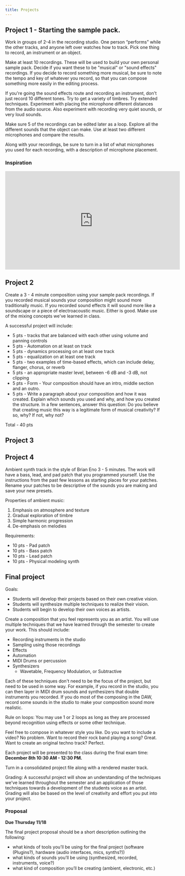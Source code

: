 ```yaml
---
title: Projects
---
```


## Project 1 - Starting the sample pack. 


Work in groups of 2-4 in the recording studio. One person “performs” while the other tracks, and anyone left over watches how to track. Pick one thing to record, an instrument or an object. 

Make at least 10 recordings. These will be used to build your own personal sample pack. Decide if you want these to be "musical" or "sound effects" recordings. If you decide to record something more musical, be sure to note the tempo and key of whatever you record, so that you can compose something more easily in the editing process. 

If you're going the sound effects route and recording an instrument, don't just record 10 different tones. Try to get a variety of timbres. Try extended techniques. Experiment with placing the microphone different distances from the audio source. Also experiment with recording very quiet sounds, or very loud sounds. 

Make sure 5 of the recordings can be edited later as a loop. Explore all the different sounds that the object can make. Use at least two different microphones and compare the results.

Along with your recordings, be sure to turn in a list of what microphones you used for each recording, with a description of microphone placement. 

### Inspiration 

<iframe width="560" height="315" src="https://www.youtube.com/embed/fY-ZoVMwGKM" title="YouTube video player" frameborder="0" allow="accelerometer; autoplay; clipboard-write; encrypted-media; gyroscope; picture-in-picture" allowfullscreen></iframe>


## Project 2

Create a 3 - 4 minute composition using your sample pack recordings. If you recorded musical sounds your composition might sound more traditionally music. If you recorded sound effects it will sound more like a soundscape or a piece of electroacoustic music. Either is good. Make use of the mixing concepts we've learned in class. 

A successful project will include: 
* 5 pts - tracks that are balanced with each other using volume and panning controls 
* 5 pts - Automation on at least on track
* 5 pts - dynamics processing on at least one track
* 5 pts - equalization on at least one track
* 5 pts - two examples of time-based effects, which can include delay, flanger, chorus, or reverb 
* 5 pts - an appropriate master level, between -6 dB and -3 dB, not clipping
* 5 pts - Form - Your composition should have an intro, middle section and an outro. 
* 5 pts - Write a paragraph about your composition and how it was created. Explain which sounds you used and why, and how you created the structure. In a few sentences, answer this question: Do you believe that creating music this way is a legitimate form of musical creativity? If so, why? If not, why not?

Total - 40 pts 

## Project 3 

## Project 4 

Ambient synth track in the style of Brian Eno 3 - 5 minutes. The work will have a bass, lead, and pad patch that you programmed yourself. Use the instructions from the past few lessons as starting places for your patches. Rename your patches to be descriptive of the sounds you are making and save your new presets. 

   Properties of ambient music: 
   1. Emphasis on atmosphere and texture 
   2. Gradual exploration of timbre 
   3. Simple harmonic progression 
   4. De-emphasis on melodies 

   Requirements:
   * 10 pts - Pad patch
   * 10 pts - Bass patch
   * 10 pts - Lead patch
   * 10 pts - Physical modeling synth



## Final project

Goals: 

* Students will develop their projects based on their own creative vision.
* Students will synthesize multiple techniques to realize their vision. 
* Students will begin to develop their own voices as artists.

Create a composition that you feel represents you as an artist. You will use multiple techniques that we have learned through the semester to create your work. This should include: 

* Recording instruments in the studio 
* Sampling using those recordings
* Effects 
* Automation 
* MIDI Drums or percussion
* Synthesizers
   * Wavetable, Frequency Modulation, or Subtractive 

Each of these techniques don't need to be the focus of the project, but need to be used in some way. For example, if you record in the studio, you can then layer in MIDI drum sounds and synthesizers that double instruments you recorded. If you do most of the composing in the DAW, record some sounds in the studio to make your composition sound more realistic.

Rule on loops: You may use 1 or 2 loops as long as they are processed beyond recognition using effects or some other technique.

Feel free to compose in whatever style you like. Do you want to include a video? No problem. Want to record their rock band playing a song? Great. Want to create an original techno track? Perfect.

Each project will be presented to the class during the final exam time: **December 8th 10:30 AM - 12:30 PM.**

Turn in a consolidated project file along with a rendered master track.

Grading: A successful project will show an understanding of the techniques we've learned throughout the semester and an application of those techniques towards a development of the students voice as an artist. Grading will also be based on the level of creativity and effort you put into your project.  

### Proposal 

**Due Thursday 11/18**

The final project proposal should be a short description outlining the following:

* what kinds of tools you’ll be using for the final project (software (Plugins?), hardware (audio interfaces, mics, synths?))
* what kinds of sounds you’ll be using (synthesized, recorded, instruments, voice?)
* what kind of composition you’ll be creating (ambient, electronic, etc.)


